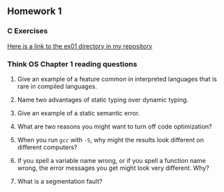 ## Homework 1

### C Exercises

[Here is a link to the ex01 directory in my repository](https://github.com/umadesai/ExercisesInC/tree/master/exercises/ex01)

### Think OS Chapter 1 reading questions

1) Give an example of a feature common in interpreted languages that is rare in compiled languages.

2) Name two advantages of static typing over dynamic typing.

3) Give an example of a static semantic error.

4) What are two reasons you might want to turn off code optimization?

5) When you run `gcc` with `-S`, why might the results look different on different computers?

6) If you spell a variable name wrong, or if you spell a function name wrong, the error messages 
you get might look very different.  Why?

7) What is a segmentation fault?
